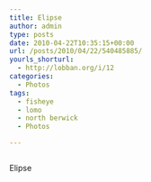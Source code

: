 ```yaml
---
title: Elipse
author: admin
type: posts
date: 2010-04-22T10:35:15+00:00
url: /posts/2010/04/22/540485885/
yourls_shorturl:
  - http://lobban.org/i/12
categories:
  - Photos
tags:
  - fisheye
  - lomo
  - north berwick
  - Photos

---
```

<div class="figure">
  <img src="https://andy.lobban.org/photo/1280/540485885/1/tumblr_l19xeriMjw1qzrl7b" alt="" />
</div>

Elipse